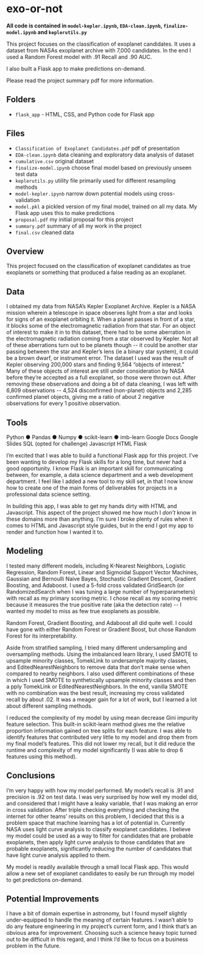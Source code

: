 # exo-or-not

**All code is contained in `model-kepler.ipynb`, `EDA-clean.ipynb`, `finalize-model.ipynb` and `keplerutils.py`**

This project focuses on the classification of exoplanet candidates. It uses a dataset from NASAs exoplanet archive with 7,000 candidates. In the end I used a Random Forest model with .91 Recall and .90 AUC. 

I also built a Flask app to make predictions on-demand.

Please read the project summary pdf for more information.

## Folders

* `flask_app` - HTML, CSS, and Python code for Flask app

## Files

* `Classification of Exoplanet Candidates.pdf` pdf of presentation
* `EDA-clean.ipynb` data cleaning and exploratory data analysis of dataset
* `cumulative.csv` original dataset
* `finalize-model.ipynb` choose final model based on previously unseen test data
* `keplerutils.py` utility file primarily used for different resampling methods
* `model-kepler.ipynb` narrow down potential models using cross-validation
* `model.pkl` a pickled version of my final model, trained on all my data. My Flask app uses this to make predictions
* `proposal.pdf` my initial proposal for this project
* `summary.pdf` summary of all my work in the project
* `final.csv` cleaned data


## Overview
This project focused on the classification of exoplanet candidates as true exoplanets or something that produced a false reading as an exoplanet.

## Data
I obtained my data from NASA’s Kepler Exoplanet Archive. Kepler is a NASA mission wherein a telescope in space observes light from a star and looks for signs of an exoplanet orbiting it. When a planet passes in front of a star, it blocks some of the electromagnetic radiation from that star. For an object of interest to make it in to this dataset, there had to be some aberration in the electromagnetic radiation coming from a star observed by Kepler. Not all of these aberrations turn out to be planets though -- it could be ​another ​star passing between the star and Kepler’s lens (ie a binary star system), it could be a brown dwarf, or instrument error.
The dataset I used was the result of Kepler observing 200,000 stars and finding 9,564 “objects of interest.” Many of these objects of interest are still under consideration by NASA before they’re accepted as a full exoplanet, so those were thrown out. After removing these observations and doing a bit of data cleaning, I was left with 6,809 observations -- 4,524 disconfirmed (non-planet) objects and 2,285 confirmed planet objects, giving me a ratio of about 2 negative observations for every 1 positive observation.

## Tools
Python
● Pandas
● Numpy
● scikit-learn ● imb-learn
Google Docs
Google Slides
SQL (opted for challenge) Javascript
HTML
Flask

I’m excited that I was able to build a functional Flask app for this project. I’ve been wanting to develop my Flask skills for a long time, but never had a good opportunity. I know Flask is an important skill for communicating between, for example, a data science department and a web development department. I feel like I added a new tool to my skill set, in that I now know how to create one of the main forms of deliverables for projects in a professional data science setting.
   
In building this app, I was able to get my hands dirty with HTML and Javascript. This aspect of the project showed me how much I *don’t* know in these domains more than anything. I’m sure I broke plenty of rules when it comes to HTML and Javascript style guides, but in the end I got my app to render and function how I wanted it to.

## Modeling
I tested many different models, including K-Nearest Neighbors, Logistic Regression, Random Forest, Linear and Sigmoidal Support Vector Machines, Gaussian and Bernoulli Naive Bayes, Stochastic Gradient Descent, Gradient Boosting, and Adaboost. I used a 5-fold cross validated GridSearch (or RandomizedSearch when I was tuning a large number of hyperparameters) with recall as my primary scoring metric. I chose recall as my scoring metric because it measures the true positive rate (aka the detection rate) -- I wanted my model to miss as few true exoplanets as possible.

Random Forest, Gradient Boosting, and Adaboost all did quite well. I could have gone with either Random Forest or Gradient Boost, but chose Random Forest for its interpretability.

Aside from stratified sampling, I tried many different undersampling and oversampling methods. Using the imbalanced learn library, I used SMOTE to upsample minority classes, TomekLink to undersample majority classes, and EditedNearestNeighbors to remove data that don’t make sense when compared to nearby neighbors. I also used different combinations of these in which I used SMOTE to synthetically upsample minority classes and ​then a​ pply TomekLink or EditedNearestNeighbors. In the end, vanilla SMOTE with no combination was the best result, increasing my cross validated recall by about .02. It was a meager gain for a lot of work, but I learned a lot about different sampling methods.

I reduced the complexity of my model by using mean decrease Gini impurity feature selection. This built-in scikit-learn method gives me the relative proportion information gained on tree splits for each feature. I was able to identify features that contributed very little to my model and drop them from my final model’s features. This did not lower my recall, but it did reduce the runtime and complexity of my model significantly (I was able to drop 6 features using this method).

## Conclusions
I’m very happy with how my model performed. My model’s recall is .91 and precision is .92 on test data. I was very surprised by how well my model did, and considered that I might have a leaky variable, that I was making an error in cross validation. After triple checking everything and checking the internet for other teams’ results on this problem, I decided that this is a problem space that machine learning has a lot of potential in. Currently NASA uses light curve analysis to classify exoplanet candidates. I believe my model could be used as a way to filter for candidates that are probable exoplanets, then apply light curve analysis to those candidates that are probable exoplanets, significantly reducing the number of candidates that have light curve analysis applied to them.

My model is readily available through a small local Flask app. This would allow a new set of exoplanet candidates to easily be run through my model to get predictions on-demand.

## Potential Improvements
I have a bit of domain expertise in astronomy, but I found myself slightly under-equipped to handle the meaning of certain features. I wasn’t able to do any feature engineering in my project’s current form, and I think that’s an obvious area for improvement. Choosing such a science heavy topic turned out to be difficult in this regard, and I think I’d like to focus on a business problem in the future.
